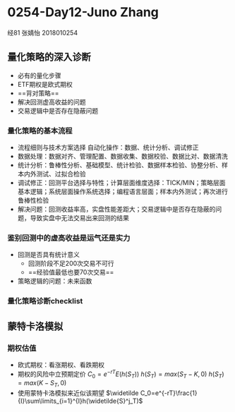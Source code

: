 # 0254-Day12-Juno Zhang

经81 张婧怡 2018010254

## 量化策略的深入诊断

- 必有的量化步骤
- ETF期权是欧式期权
- ==背对策略==
- 解决回测虚高收益的问题
- 交易逻辑中是否存在隐蔽问题

### 量化策略的基本流程

- 流程细则与技术方案选择 自动化操作：数据、统计分析、调试修正
- 数据处理：数据对齐、管理配置、数据收集、数据校验、数据比对、数据清洗
- 统计分析：鲁棒性分析、基础模型、统计检验、数据样本检验、协整分析、样本内外测试、过拟合检验
- 调试修正：回测平台选择与特性；计算层面维度选择：TICK/MIN；策略层面基本逻辑；系统层面操作系统选择；编程语言层面；样本内外测试；再次进行鲁棒性检验
- 解决问题：回测收益率高，实盘性能差距大；交易逻辑中是否存在隐蔽的问题，导致实盘中无法交易出来回测的结果

### 鉴别回测中的虚高收益是运气还是实力

- 回测是否具有统计意义
  - 回测阶段不足200次交易不可行
  - ==经验值最低也要70次交易==
- 策略逻辑的问题：未来函数

### 量化策略诊断checklist

## 蒙特卡洛模拟

### 期权估值

- 欧式期权：看涨期权、看跌期权
- 期权的风险中立预期定价 $C_0=e^{-rT}E(h(S_T))$ $h(S_T)=max(S_T-K,0)$ $h(S_T)=max(K-S_T,0)$
- 使用蒙特卡洛模拟来近似该期望 $\widetilde C_0=e^{-rT}\frac{1}{I}\sum\limits_{i=1}^{I}h(\widetilde{S}^j_T)$
